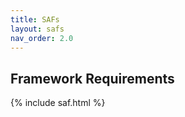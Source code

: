 ```yaml
---
title: SAFs
layout: safs
nav_order: 2.0
---
```


<h2>Framework Requirements</h2>
{% include saf.html %}